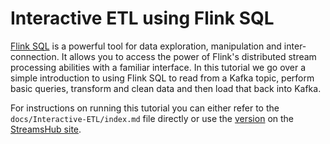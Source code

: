 # Interactive ETL using Flink SQL

[Flink SQL](https://nightlies.apache.org/flink/flink-docs-release-1.20/docs/dev/table/overview/) is a powerful tool for data exploration, manipulation and inter-connection.
It allows you to access the power of Flink's distributed stream processing abilities with a familiar interface. 
In this tutorial we go over a simple introduction to using Flink SQL to read from a Kafka topic, perform basic queries, transform and clean data and then load that back into Kafka.

For instructions on running this tutorial you can either refer to the `docs/Interactive-ETL/index.md` file directly or use the [version]() on the [StreamsHub site](https://tomncooper.github.io/streamshub-site/).